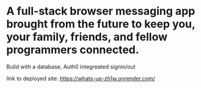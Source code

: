 # A full-stack browser messaging app brought from the future to keep you, your family, friends, and fellow programmers connected.

Build with a database, Auth0 integreated signin/out

link to deployed site: https://whats-up-zh1w.onrender.com/
